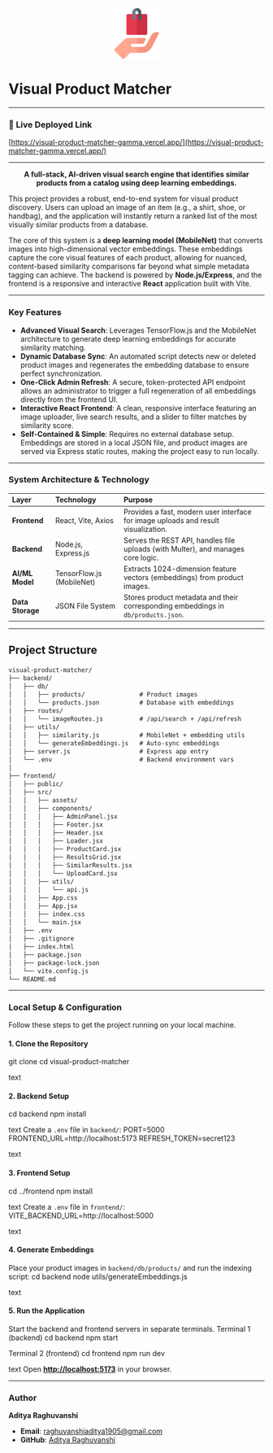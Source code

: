 <p align="center">
  <img src="./frontend/public/favicon.png" alt="Logo" width="100" height="100">
</p>

# Visual Product Matcher
---

### 🚀 Live Deployed Link
[https://visual-product-matcher-gamma.vercel.app/](https://visual-product-matcher-gamma.vercel.app/)

---


<div align="center">

**A full-stack, AI-driven visual search engine that identifies similar products from a catalog using deep learning embeddings.**

</div>

This project provides a robust, end-to-end system for visual product discovery. Users can upload an image of an item (e.g., a shirt, shoe, or handbag), and the application will instantly return a ranked list of the most visually similar products from a database.

The core of this system is a **deep learning model (MobileNet)** that converts images into high-dimensional vector embeddings. These embeddings capture the core visual features of each product, allowing for nuanced, content-based similarity comparisons far beyond what simple metadata tagging can achieve. The backend is powered by **Node.js/Express**, and the frontend is a responsive and interactive **React** application built with Vite.

---

### Key Features

- **Advanced Visual Search**: Leverages TensorFlow.js and the MobileNet architecture to generate deep learning embeddings for accurate similarity matching.
- **Dynamic Database Sync**: An automated script detects new or deleted product images and regenerates the embedding database to ensure perfect synchronization.
- **One-Click Admin Refresh**: A secure, token-protected API endpoint allows an administrator to trigger a full regeneration of all embeddings directly from the frontend UI.
- **Interactive React Frontend**: A clean, responsive interface featuring an image uploader, live search results, and a slider to filter matches by similarity score.
- **Self-Contained & Simple**: Requires no external database setup. Embeddings are stored in a local JSON file, and product images are served via Express static routes, making the project easy to run locally.

---

### System Architecture & Technology

| Layer        | Technology              | Purpose                                                                          |
| :----------- | :---------------------- | :------------------------------------------------------------------------------- |
| **Frontend** | React, Vite, Axios      | Provides a fast, modern user interface for image uploads and result visualization. |
| **Backend**  | Node.js, Express.js     | Serves the REST API, handles file uploads (with Multer), and manages core logic.   |
| **AI/ML Model**| TensorFlow.js (MobileNet) | Extracts 1024-dimension feature vectors (embeddings) from product images.          |
| **Data Storage**| JSON File System        | Stores product metadata and their corresponding embeddings in `db/products.json`.|

---
##  Project Structure

```
visual-product-matcher/
├── backend/
│   ├── db/
│   │   ├── products/               # Product images
│   │   └── products.json           # Database with embeddings
│   ├── routes/
│   │   └── imageRoutes.js          # /api/search + /api/refresh
│   ├── utils/
│   │   ├── similarity.js           # MobileNet + embedding utils
│   │   └── generateEmbeddings.js   # Auto-sync embeddings
│   ├── server.js                   # Express app entry
│   └── .env                        # Backend environment vars
│
├── frontend/
│   ├── public/
│   ├── src/
│   │   ├── assets/
│   │   ├── components/
│   │   │   ├── AdminPanel.jsx
│   │   │   ├── Footer.jsx
│   │   │   ├── Header.jsx
│   │   │   ├── Loader.jsx
│   │   │   ├── ProductCard.jsx
│   │   │   ├── ResultsGrid.jsx
│   │   │   ├── SimilarResults.jsx
│   │   │   └── UploadCard.jsx
│   │   ├── utils/
│   │   │   └── api.js
│   │   ├── App.css
│   │   ├── App.jsx
│   │   ├── index.css
│   │   └── main.jsx
│   ├── .env
│   ├── .gitignore
│   ├── index.html
│   ├── package.json
│   ├── package-lock.json
│   └── vite.config.js
└── README.md

```

---

### Local Setup & Configuration

Follow these steps to get the project running on your local machine.

#### 1. Clone the Repository
git clone 
cd visual-product-matcher

text

#### 2. Backend Setup
cd backend
npm install

text
Create a `.env` file in `backend/`:
PORT=5000
FRONTEND_URL=http://localhost:5173
REFRESH_TOKEN=secret123

text

#### 3. Frontend Setup
cd ../frontend
npm install

text
Create a `.env` file in `frontend/`:
VITE_BACKEND_URL=http://localhost:5000

text

#### 4. Generate Embeddings
Place your product images in `backend/db/products/` and run the indexing script:
cd backend
node utils/generateEmbeddings.js

text

#### 5. Run the Application
Start the backend and frontend servers in separate terminals.
Terminal 1 (backend)
cd backend
npm start

Terminal 2 (frontend)
cd frontend
npm run dev

text
Open [**http://localhost:5173**](http://localhost:5173) in your browser.

---

### Author

**Aditya Raghuvanshi**


- **Email**: [raghuvanshiaditya1905@gmail.com](mailto:raghuvanshiaditya1905@gmail.com)
- **GitHub**: [Aditya Raghuvanshi](https://github.com/Aditya-raghuvanshi19)